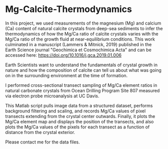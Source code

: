 # Mg-Calcite-Thermodynamics

In this project, we used measurements of the magnesium (Mg) and calcium (Ca) content of natural calcite crystals from 
deep-sea sediments to infer the thermodynamics of how the Mg/Ca ratio of calcite crystals varies with
the Mg/Ca ratio of the growth fluid at near-equilibrium conditions. This work culminated in a manuscript 
(Lammers & Mitnick, 2019) published in the Earth Science journal "Geochimica et Cosmochimica Acta" 
and can be accessed here: https://doi.org/10.1016/j.gca.2019.01.006

Earth Scientists want to understand the fundamentals of crystal growth in nature
and how the composition of calcite can tell us about what was going on in the surrounding
environment at the time of formation.

I performed cross-sectional transect sampling of Mg/Ca element ratios in natural carbonate crystals 
from Ocean Drilling Program Site 807 measured via electron probe microanalysis at UC Davis. 

This Matlab script pulls image data from a structured dataset, performs background filtering and scaling, 
and records Mg/Ca values of pixel transects extending from the crystal center outwards.
Finally, it plots the Mg/Ca element map and displays the position of the transects, and
also plots the Mg/Ca values of the pixels for each transect as a function of distance from the crystal exterior.

Please contact me for the data files. 
